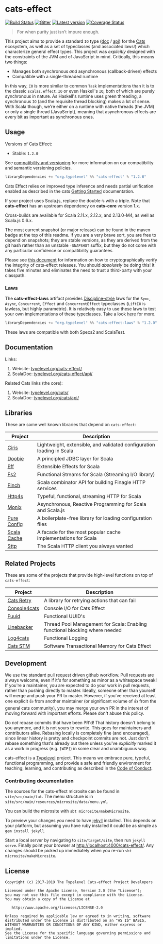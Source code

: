 # cats-effect

[![Build Status](https://travis-ci.org/typelevel/cats-effect.svg?branch=master)](https://travis-ci.org/typelevel/cats-effect) [![Gitter](https://img.shields.io/gitter/room/typelevel/cats-effect.svg)](https://gitter.im/typelevel/cats-effect) [![Latest version](https://index.scala-lang.org/typelevel/cats-effect/cats-effect/latest.svg?color=orange)](https://index.scala-lang.org/typelevel/cats-effect/cats-effect) [![Coverage Status](https://codecov.io/gh/typelevel/cats-effect/coverage.svg?branch=master)](https://codecov.io/gh/typelevel/cats-effect?branch=master)

> For when purity just isn't impure enough.

This project aims to provide a standard `IO` type ([doc](https://typelevel.org/cats-effect/datatypes/io.html) / [api](https://typelevel.org/cats-effect/api/cats/effect/IO.html)) for the [Cats](http://typelevel.org/cats/) ecosystem, as well as a set of typeclasses (and associated laws!) which characterize general effect types.  This project was *explicitly* designed with the constraints of the JVM and of JavaScript in mind.  Critically, this means two things:

- Manages both synchronous *and* asynchronous (callback-driven) effects
- Compatible with a single-threaded runtime

In this way, `IO` is more similar to common `Task` implementations than it is to the classic `scalaz.effect.IO` or even Haskell's `IO`, both of which are purely synchronous in nature.  As Haskell's runtime uses green threading, a synchronous `IO` (and the requisite thread blocking) makes a lot of sense.  With Scala though, we're either on a runtime with native threads (the JVM) or only a single thread (JavaScript), meaning that asynchronous effects are every bit as important as synchronous ones.

## Usage

Versions of Cats Effect:

- Stable: `1.2.0`

See [compatibility and versioning](https://github.com/typelevel/cats-effect/blob/master/versioning.md) for more information on our compatibility and semantic versioning policies.

```sbt
libraryDependencies += "org.typelevel" %% "cats-effect" % "1.2.0"
```

Cats Effect relies on improved type inference and needs partial unification enabled as described in the cats [Getting Started](https://github.com/typelevel/cats#getting-started) documentation.

If your project uses Scala.js, replace the double-`%` with a triple.  Note that **cats-effect** has an upstream dependency on **cats-core** version 1.x.

Cross-builds are available for Scala 2.11.x, 2.12.x, and 2.13.0-M4, as well as Scala.js 0.6.x.

The most current snapshot (or major release) can be found in the maven badge at the top of this readme.  If you are a very brave sort, you are free to depend on snapshots; they are stable versions, as they are derived from the git hash rather than an unstable `-SNAPSHOT` suffix, but they do not come with any particular confidence or compatibility guarantees.

Please see [this document](https://github.com/typelevel/cats-effect/blob/master/verifying-releases.md) for information on how to cryptographically verify the integrity of cats-effect releases.  You should *absolutely* be doing this!  It takes five minutes and eliminates the need to trust a third-party with your classpath.

### Laws

The **cats-effect-laws** artifact provides [Discipline-style](https://github.com/typelevel/discipline) laws for the `Sync`, `Async`, `Concurrent`, `Effect` and `ConcurrentEffect` typeclasses (`LiftIO` is lawless, but highly parametric).  It is relatively easy to use these laws to test your own implementations of these typeclasses. Take a look [here](https://github.com/typelevel/cats-effect/tree/master/laws/shared/src/main/scala/cats/effect/laws) for more.

```sbt
libraryDependencies += "org.typelevel" %% "cats-effect-laws" % "1.2.0" % "test"
```

These laws are compatible with both Specs2 and ScalaTest.

## Documentation

Links:

1. Website: [typelevel.org/cats-effect/](https://typelevel.org/cats-effect/)
2. ScalaDoc: [typelevel.org/cats-effect/api/](https://typelevel.org/cats-effect/api/)

Related Cats links (the core):

1. Website: [typelevel.org/cats/](https://typelevel.org/cats/)
2. ScalaDoc: [typelevel.org/cats/api/](https://typelevel.org/cats/api/)

## Libraries

These are some well known libraries that depend on `cats-effect`:

| Project | Description |
| ------- | ----------- |
| [Ciris](https://cir.is) | Lightweight, extensible, and validated configuration loading in Scala |
| [Doobie](http://tpolecat.github.io/doobie/) | A principled JDBC layer for Scala |
| [Eff](http://atnos-org.github.io/eff/) | Extensible Effects for Scala |
| [Fs2](https://functional-streams-for-scala.github.io/fs2/) | Functional Streams for Scala (Streaming I/O library) |
| [Finch](https://finagle.github.io/finch/) | Scala combinator API for building Finagle HTTP services |
| [Http4s](http://http4s.org/) | Typeful, functional, streaming HTTP for Scala |
| [Monix](https://monix.io/) | Asynchronous, Reactive Programming for Scala and Scala.js |
| [Pure Config](https://pureconfig.github.io/) | A boilerplate-free library for loading configuration files |
| [Scala Cache](https://cb372.github.io/scalacache/) | A facade for the most popular cache implementations for Scala |
| [Sttp](http://sttp.readthedocs.io/en/latest/) | The Scala HTTP client you always wanted |

## Related Projects

These are some of the projects that provide high-level functions on top of `cats-effect`:

| Project | Description |
| ------- | ----------- |
| [Cats Retry](https://github.com/cb372/cats-retry) | A library for retrying actions that can fail |
| [Console4cats](https://gvolpe.github.io/console4cats/) | Console I/O for Cats Effect |
| [Fuuid](https://christopherdavenport.github.io/fuuid/) | Functional UUID's |
| [Linebacker](https://christopherdavenport.github.io/linebacker/) | Thread Pool Management for Scala: Enabling functional blocking where needed |
| [Log4cats](https://christopherdavenport.github.io/log4cats/) | Functional Logging |
| [Cats STM](https://timwspence.github.io/cats-stm/) | Software Transactional Memory for Cats Effect |

## Development

We use the standard pull request driven github workflow.  Pull requests are always welcome, even if it's for something as minor as a whitespace tweak!  If you're a maintainer, you are expected to do your work in pull requests, rather than pushing directly to master.  Ideally, someone other than yourself will merge and push your PR to master.  However, if you've received at least one explicit 👍 from another maintainer (or significant volume of 👍 from the general cats community), you may merge your own PR in the interest of moving forward with important efforts.  Please don't abuse this policy.

Do *not* rebase commits that have been PR'd!  That history doesn't belong to you anymore, and it is not yours to rewrite.  This goes for maintainers and contributors alike.  Rebasing locally is completely fine (and encouraged), since linear history is pretty and checkpoint commits are not.  Just don't rebase something that's already out there unless you've *explicitly* marked it as a work in progress (e.g. `[WIP]`) in some clear and unambiguous way.

cats-effect is a [Typelevel](http://typelevel.org/) project. This means we embrace pure, typeful, functional programming, and provide a safe and friendly environment for teaching, learning, and contributing as described in the [Code of Conduct](./CODE_OF_CONDUCT.md).

### Contributing documentation

The sources for the cats-effect microsite can be found in `site/src/main/tut`.
The menu structure is in `site/src/main/resources/microsite/data/menu.yml`.

You can build the microsite with `sbt microsite/makeMicrosite`.

To preview your changes you need to have
[jekyll](https://github.com/jekyll/jekyll) installed. This depends on your
platform, but assuming you have ruby installed it could be as simple as `gem
install jekyll`.

Start a local server by navigating to `site/target/site`, then run `jekyll
serve`. Finally point your browser at
[http://localhost:4000/cats-effect/](http://localhost:4000/cats-effect/).  Any
changes should be picked up immediately when you re-run `sbt
microsite/makeMicrosite`.

## License

```
Copyright (c) 2017-2019 The Typelevel Cats-effect Project Developers

Licensed under the Apache License, Version 2.0 (the "License");
you may not use this file except in compliance with the License.
You may obtain a copy of the License at

   http://www.apache.org/licenses/LICENSE-2.0

Unless required by applicable law or agreed to in writing, software
distributed under the License is distributed on an "AS IS" BASIS,
WITHOUT WARRANTIES OR CONDITIONS OF ANY KIND, either express or implied.
See the License for the specific language governing permissions and
limitations under the License.
```
